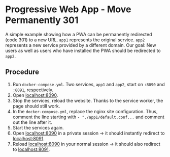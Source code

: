 # Progressive Web App - Move Permanently 301

A simple example showing how a PWA can be permanently redirected (code 301) to a new URL. 
`app1` represents the original service. `app2` represents a new service provided by a different domain. 
Our goal: New users as well as users who have installed the PWA should be redirected to `app2`.

## Procedure
1. Run `docker-compose.yml`. Two services, `app1` and `app2`, start on `:8090` and `:8091`, respectively.
2. Open [localhost:8090](http://localhost:8090).
3. Stop the services, reload the website. Thanks to the service worker, the page should still work.
4. In the `docker-compose.yml`, replace the nginx site configuration. Thus, comment the line starting with `- "./app1/default.conf...` and comment out the line after it.
5. Start the services again.
6. Open [localhost:8090](http://localhost:8090) in a private session -> it should instantly redirect to [localhost:8091](http://localhost:8091).
6. Reload [localhost:8090](http://localhost:8090) in your normal session -> it should also redirect to [localhost:8091](http://localhost:8091).